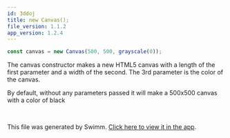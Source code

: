 ```yaml
---
id: 3ddoj
title: new Canvas();
file_version: 1.1.2
app_version: 1.2.4
---
```


```javascript
const canvas = new Canvas(500, 500, grayscale(0));
```

The canvas constructor makes a new HTML5 canvas with a length of the first parameter and a width of the second. The 3rd parameter is the color of the canvas.

By default, without any parameters passed it will make a 500x500 canvas with a color of black

<br/>

This file was generated by Swimm. [Click here to view it in the app](https://app.swimm.io/repos/Z2l0aHViJTNBJTNBQ2hlZXNlLmpzLTEuMSUzQSUzQUpNSDMxNw==/docs/3ddoj).
